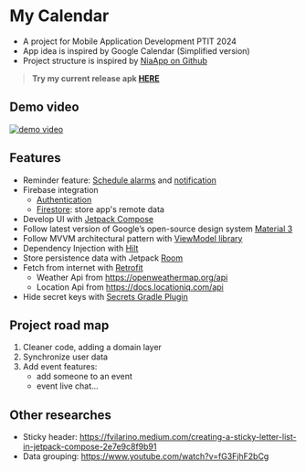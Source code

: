 # My Calendar
- A project for Mobile Application Development PTIT 2024
- App idea is inspired by Google Calendar (Simplified version)
- Project structure is inspired by [NiaApp on Github](https://github.com/android/nowinandroid)
> **Try my current release apk [HERE](app/release/app-release.apk)**
## Demo video
[![demo video](https://img.youtube.com/vi/dtpa6spcfFw/0.jpg)](https://youtu.be/dtpa6spcfFw)

## Features
- Reminder feature: [Schedule alarms](https://developer.android.com/develop/background-work/services/alarms/schedule) and [notification](https://developer.android.com/develop/ui/views/notifications/build-notification)
- Firebase integration
  - [Authentication](https://firebase.google.com/docs/auth)
  - [Firestore](https://firebase.google.com/docs/firestore/quickstart): store app's remote data
- Develop UI with [Jetpack Compose](https://developer.android.com/develop/ui/compose)
- Follow latest version of Google’s open-source design system [Material 3](https://m3.material.io/)
- Follow MVVM architectural pattern with [ViewModel library](https://developer.android.com/topic/libraries/architecture/viewmodel)
- Dependency Injection with [Hilt](https://developer.android.com/training/dependency-injection/hilt-android)
- Store persistence data with Jetpack [Room](https://developer.android.com/training/data-storage/room)
- Fetch from internet with [Retrofit](https://github.com/square/retrofit)
  - Weather Api from https://openweathermap.org/api
  - Location Api from https://docs.locationiq.com/api
- Hide secret keys with [Secrets Gradle Plugin](https://github.com/google/secrets-gradle-plugin)

## Project road map
1. Cleaner code, adding a domain layer
2. Synchronize user data
3. Add event features:
   - add someone to an event
   - event live chat...

## Other researches
- Sticky header: https://fvilarino.medium.com/creating-a-sticky-letter-list-in-jetpack-compose-2e7e9c8f9b91
- Data grouping: https://www.youtube.com/watch?v=fG3FjhF2bCg
